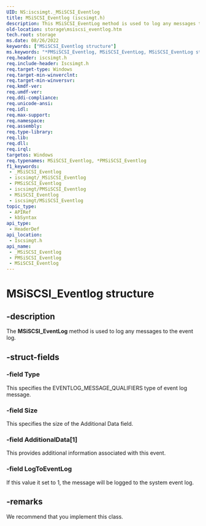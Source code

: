 ```yaml
---
UID: NS:iscsimgt._MSiSCSI_Eventlog
title: MSiSCSI_Eventlog (iscsimgt.h)
description: This MSiSCSI_EventLog method is used to log any messages to the event log.
old-location: storage\msiscsi_eventlog.htm
tech.root: storage
ms.date: 08/26/2022
keywords: ["MSiSCSI_Eventlog structure"]
ms.keywords: "*PMSiSCSI_Eventlog, MSiSCSI_EventLog, MSiSCSI_EventLog structure [Storage Devices], MSiSCSI_Eventlog, PMSiSCSI_EventLog, PMSiSCSI_EventLog structure pointer [Storage Devices], _MSiSCSI_Eventlog, iscsimgt/MSiSCSI_EventLog, iscsimgt/PMSiSCSI_EventLog, storage.msiscsi_eventlog, structs-iSCSI_d2419ba1-4f36-42c6-8a21-164dadb50263.xml"
req.header: iscsimgt.h
req.include-header: Iscsimgt.h
req.target-type: Windows
req.target-min-winverclnt: 
req.target-min-winversvr: 
req.kmdf-ver: 
req.umdf-ver: 
req.ddi-compliance: 
req.unicode-ansi: 
req.idl: 
req.max-support: 
req.namespace: 
req.assembly: 
req.type-library: 
req.lib: 
req.dll: 
req.irql: 
targetos: Windows
req.typenames: MSiSCSI_Eventlog, *PMSiSCSI_Eventlog
f1_keywords:
 - _MSiSCSI_Eventlog
 - iscsimgt/_MSiSCSI_Eventlog
 - PMSiSCSI_Eventlog
 - iscsimgt/PMSiSCSI_Eventlog
 - MSiSCSI_Eventlog
 - iscsimgt/MSiSCSI_Eventlog
topic_type:
 - APIRef
 - kbSyntax
api_type:
 - HeaderDef
api_location:
 - Iscsimgt.h
api_name:
 - _MSiSCSI_Eventlog
 - PMSiSCSI_Eventlog
 - MSiSCSI_Eventlog
---
```


# MSiSCSI_Eventlog structure

## -description

The **MSiSCSI_EventLog** method is used to log any messages to the event log.

## -struct-fields

### -field Type

This specifies the EVENTLOG_MESSAGE_QUALIFIERS type of event log message.

### -field Size

This specifies the size of the Additional Data field.

### -field AdditionalData[1]

This provides additional information associated with this event.

### -field LogToEventLog

If this value it set to 1, the message will be logged to the system event log.

## -remarks

We recommend that you implement this class.
